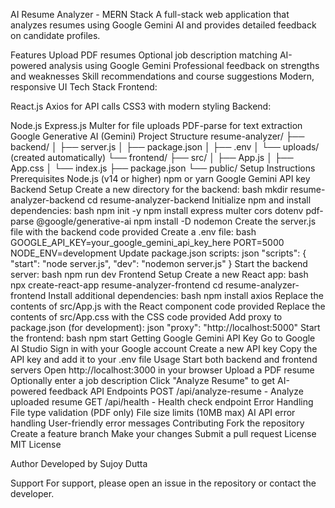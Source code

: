 AI Resume Analyzer - MERN Stack
A full-stack web application that analyzes resumes using Google Gemini AI and provides detailed feedback on candidate profiles.

Features
Upload PDF resumes
Optional job description matching
AI-powered analysis using Google Gemini
Professional feedback on strengths and weaknesses
Skill recommendations and course suggestions
Modern, responsive UI
Tech Stack
Frontend:

React.js
Axios for API calls
CSS3 with modern styling
Backend:

Node.js
Express.js
Multer for file uploads
PDF-parse for text extraction
Google Generative AI (Gemini)
Project Structure
resume-analyzer/
├── backend/
│   ├── server.js
│   ├── package.json
│   ├── .env
│   └── uploads/ (created automatically)
└── frontend/
    ├── src/
    │   ├── App.js
    │   ├── App.css
    │   └── index.js
    ├── package.json
    └── public/
Setup Instructions
Prerequisites
Node.js (v14 or higher)
npm or yarn
Google Gemini API key
Backend Setup
Create a new directory for the backend:
bash
mkdir resume-analyzer-backend
cd resume-analyzer-backend
Initialize npm and install dependencies:
bash
npm init -y
npm install express multer cors dotenv pdf-parse @google/generative-ai
npm install -D nodemon
Create the server.js file with the backend code provided
Create a .env file:
bash
GOOGLE_API_KEY=your_google_gemini_api_key_here
PORT=5000
NODE_ENV=development
Update package.json scripts:
json
"scripts": {
  "start": "node server.js",
  "dev": "nodemon server.js"
}
Start the backend server:
bash
npm run dev
Frontend Setup
Create a new React app:
bash
npx create-react-app resume-analyzer-frontend
cd resume-analyzer-frontend
Install additional dependencies:
bash
npm install axios
Replace the contents of src/App.js with the React component code provided
Replace the contents of src/App.css with the CSS code provided
Add proxy to package.json (for development):
json
"proxy": "http://localhost:5000"
Start the frontend:
bash
npm start
Getting Google Gemini API Key
Go to Google AI Studio
Sign in with your Google account
Create a new API key
Copy the API key and add it to your .env file
Usage
Start both backend and frontend servers
Open http://localhost:3000 in your browser
Upload a PDF resume
Optionally enter a job description
Click "Analyze Resume" to get AI-powered feedback
API Endpoints
POST /api/analyze-resume - Analyze uploaded resume
GET /api/health - Health check endpoint
Error Handling
File type validation (PDF only)
File size limits (10MB max)
AI API error handling
User-friendly error messages
Contributing
Fork the repository
Create a feature branch
Make your changes
Submit a pull request
License
MIT License

Author
Developed by Sujoy Dutta

Support
For support, please open an issue in the repository or contact the developer.

